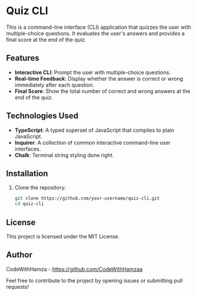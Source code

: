 # Quiz CLI

This is a command-line interface (CLI) application that quizzes the user with multiple-choice questions. It evaluates the user's answers and provides a final score at the end of the quiz.

## Features

- **Interactive CLI**: Prompt the user with multiple-choice questions.
- **Real-time Feedback**: Display whether the answer is correct or wrong immediately after each question.
- **Final Score**: Show the total number of correct and wrong answers at the end of the quiz.

## Technologies Used

- **TypeScript**: A typed superset of JavaScript that compiles to plain JavaScript.
- **Inquirer**: A collection of common interactive command-line user interfaces.
- **Chalk**: Terminal string styling done right.

## Installation

1. Clone the repository:
   ```bash
   git clone https://github.com/your-username/quiz-cli.git
   cd quiz-cli
   
## License
This project is licensed under the MIT License.

## Author
CodeWithHamza - https://github.com/CodeWithHamzaa

Feel free to contribute to the project by opening issues or submitting pull requests!

